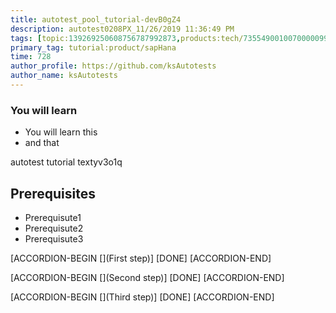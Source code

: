 ```yaml
---
title: autotest_pool_tutorial-devB0gZ4
description: autotest0208PX_11/26/2019 11:36:49 PM
tags: [topic:139269250608756787992873,products:tech/73554900100700000996,tutorial:experience/advanced]
primary_tag: tutorial:product/sapHana
time: 728
author_profile: https://github.com/ksAutotests
author_name: ksAutotests
---
```

### You will learn
- You will learn this
- and that

autotest tutorial textyv3o1q

## Prerequisites
- Prerequisute1
- Prerequisute2
- Prerequisute3

[ACCORDION-BEGIN [](First step)]
[DONE]
[ACCORDION-END]

[ACCORDION-BEGIN [](Second step)]
[DONE]
[ACCORDION-END]

[ACCORDION-BEGIN [](Third step)]
[DONE]
[ACCORDION-END]

